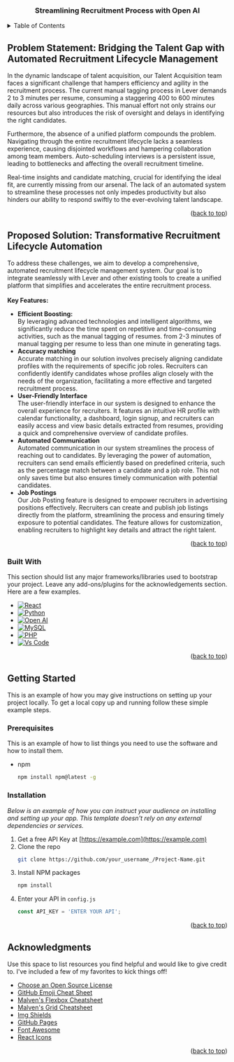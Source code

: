 <div align="center">
  <h3 align="center">Streamlining Recruitment Process with Open AI</h3>
</div>


<!-- TABLE OF CONTENTS -->
<details>
  <summary>Table of Contents</summary>
  <ol>
    <li><a href="#problem-statement">Problem Statement: Bridging the Talent Gap with Automated Recruitment Lifecycle Management</a></li>
    <li><a href="#proposed-solution">Proposed Solution</a></li>
    <li>
      <a href="#built-with">Built With</a>
    </li>
    <li><a href="#output">Output</a></li>
    <li>
      <a href="#getting-started">Getting Started</a>
      <ul>
        <li><a href="#prerequisites">Prerequisites</a></li>
        <li><a href="#installation">Installation</a></li>
      </ul>
    </li>
    <li><a href="#system-architecture">System Architecture</a></li>
    <li><a href="#about-us">About Us</a></li>
    <li><a href="#about-us">Acknowledgments</a></li>
  </ol>
</details>



<!-- Problem Statement  -->
## Problem Statement: Bridging the Talent Gap with Automated Recruitment Lifecycle Management

In the dynamic landscape of talent acquisition, our Talent Acquisition team faces a significant challenge that hampers efficiency and agility in the recruitment process. The current manual tagging process in Lever demands 2 to 3 minutes per resume, consuming a staggering 400 to 600 minutes daily across various geographies. This manual effort not only strains our resources but also introduces the risk of oversight and delays in identifying the right candidates.

Furthermore, the absence of a unified platform compounds the problem. Navigating through the entire recruitment lifecycle lacks a seamless experience, causing disjointed workflows and hampering collaboration among team members. Auto-scheduling interviews is a persistent issue, leading to bottlenecks and affecting the overall recruitment timeline.

Real-time insights and candidate matching, crucial for identifying the ideal fit, are currently missing from our arsenal. The lack of an automated system to streamline these processes not only impedes productivity but also hinders our ability to respond swiftly to the ever-evolving talent landscape.

<p align="right">(<a href="#readme-top">back to top</a>)</p>


<!-- Proposed Solution  -->
## Proposed Solution: Transformative Recruitment Lifecycle Automation
To address these challenges, we aim to develop a comprehensive, automated recruitment lifecycle management system. Our goal is to integrate seamlessly with Lever and other existing tools to create a unified platform that simplifies and accelerates the entire recruitment process.<br><br>
  <b>Key Features:</b><br>
<ul>

  <li>
    <b>Efficient Boosting:</b><br>
    By leveraging advanced technologies and intelligent algorithms, we significantly reduce the time spent on repetitive and time-consuming activities, such as the manual tagging of resumes. from 2-3 minutes of manual tagging per resume to less than one minute in generating tags.
  </li>
  <li>
    <b>Accuracy matching</b><br>
    Accurate matching in our solution involves precisely aligning candidate profiles with the requirements of specific job roles. Recruiters can confidently identify candidates whose profiles align closely with the needs of the organization, facilitating a more effective and targeted recruitment process.
  </li>
  <li>
    <b>User-Friendly Interface</b><br>
    The user-friendly interface in our system is designed to enhance the overall experience for recruiters. It features an intuitive HR profile with calendar functionality, a dashboard, login signup, and recruiters can easily access and view basic details extracted from resumes, providing a quick and comprehensive overview of candidate profiles.
      </li>
  <li>
    <b>Automated Communication</b><br>
    Automated communication in our system streamlines the process of reaching out to candidates. By leveraging the power of automation, recruiters can send emails efficiently based on predefined criteria, such as the percentage match between a candidate and a job role. This not only saves time but also ensures timely communication with potential candidates.
  </li>
  <li>
    <b>Job Postings</b><br>
    Our Job Posting feature is designed to empower recruiters in advertising positions effectively. Recruiters can create and publish job listings directly from the platform, streamlining the process and ensuring timely exposure to potential candidates. The feature allows for customization, enabling recruiters to highlight key details and attract the right talent.
  </li>
</ul>

<p align="right">(<a href="#readme-top">back to top</a>)</p>


### Built With
This section should list any major frameworks/libraries used to bootstrap your project. Leave any add-ons/plugins for the acknowledgements section. Here are a few examples.

* [![React][React.js]][React-url]
* [![Python][Python.org]][Python-url]
* [![Open AI][OpenAI.com]][OpenAI-url]
* [![MySQL][MySQL.com]][MySQL-url]
* [![PHP][PHP.net]][PHP-url]
* [![Vs Code][visualstudio.com]][visualstudio-url]
<p align="right">(<a href="#readme-top">back to top</a>)</p>



<!-- GETTING STARTED -->
## Getting Started

This is an example of how you may give instructions on setting up your project locally.
To get a local copy up and running follow these simple example steps.

### Prerequisites

This is an example of how to list things you need to use the software and how to install them.
* npm
  ```sh
  npm install npm@latest -g
  ```

### Installation

_Below is an example of how you can instruct your audience on installing and setting up your app. This template doesn't rely on any external dependencies or services._

1. Get a free API Key at [https://example.com](https://example.com)
2. Clone the repo
   ```sh
   git clone https://github.com/your_username_/Project-Name.git
   ```
3. Install NPM packages
   ```sh
   npm install
   ```
4. Enter your API in `config.js`
   ```js
   const API_KEY = 'ENTER YOUR API';
   ```

<p align="right">(<a href="#readme-top">back to top</a>)</p>



<!-- ACKNOWLEDGMENTS -->
## Acknowledgments

Use this space to list resources you find helpful and would like to give credit to. I've included a few of my favorites to kick things off!

* [Choose an Open Source License](https://choosealicense.com)
* [GitHub Emoji Cheat Sheet](https://www.webpagefx.com/tools/emoji-cheat-sheet)
* [Malven's Flexbox Cheatsheet](https://flexbox.malven.co/)
* [Malven's Grid Cheatsheet](https://grid.malven.co/)
* [Img Shields](https://shields.io)
* [GitHub Pages](https://pages.github.com)
* [Font Awesome](https://fontawesome.com)
* [React Icons](https://react-icons.github.io/react-icons/search)

<p align="right">(<a href="#readme-top">back to top</a>)</p>



<!-- MARKDOWN LINKS & IMAGES -->
<!-- https://www.markdownguide.org/basic-syntax/#reference-style-links -->
[product-screenshot]: images/screenshot.png

[React.js]: https://img.shields.io/badge/React-20232A?style=for-the-badge&logo=react&logoColor=61DAFB
[React-url]: https://reactjs.org/

[Python.org]: https://img.shields.io/badge/Python-3776AB?style=for-the-badge&logo=python&logoColor=white
[Python-url]: https://www.python.org/

[OpenAI.com]: https://img.shields.io/badge/Open%20AI-00aff0?style=for-the-badge&logo=openai&logoColor=white
[OpenAI-url]: https://openai.com/

[MySQL.com]: https://img.shields.io/badge/MySQL-4479A1?style=for-the-badge&logo=mysql&logoColor=white
[MySQL-url]: https://www.mysql.com/

[PHP.net]: https://img.shields.io/badge/PHP-777BB4?style=for-the-badge&logo=php&logoColor=white
[PHP-url]: https://www.php.net/

[visualstudio.com]:https://img.shields.io/badge/Visual%20Studio%20Code-007ACC?style=for-the-badge&logo=visual-studio-code&logoColor=white
[visualstudio-url]: https://code.visualstudio.com/
